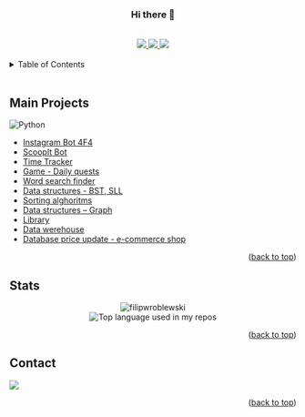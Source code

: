 <div id="top"></div>

<div id="header" align="center">
  <h3>Hi there 👋</h3>
</div>

<br>

<div id="badges" align="center">
  <a href="https://twitter.com/wrobl_ewski">
    <img src="https://img.shields.io/twitter/follow/wrobl_ewski.svg?style=social">
  </a>
  <a href="https://github.com/filipwroblewski">
    <img src="https://img.shields.io/github/followers/filipwroblewski.svg?style=social">
  </a>
  <a href="https://www.youtube.com/channel/UC8y0uJpmXE1rLrn6gYq8cyQ">
    <img src="https://img.shields.io/badge/YouTube-link-red?&logo=YouTube">
  </a>
</div>

<br>

<!-- TABLE OF CONTENTS -->
<details>
  <summary>Table of Contents</summary>
  <ol>
    <li><a href="#main-projects">Main Projects</a></li>
    <li><a href="#stats">Stats</a></li>
    <li><a href="#contact">Contact</a></li>
  </ol>
</details>

<br>

## Main Projects

![Python](https://img.shields.io/badge/Open-Repositories-3b3b3b?&logo=GitHub)

<div id="main-projects">
  <ul>
    <li><a href="https://github.com/filipwroblewski/Instagram-bot-4F4" target="_blank">Instagram Bot 4F4</a></li>
    <li><a href="https://github.com/filipwroblewski/ScoopIt-bot" target="_blank">ScoopIt Bot</a></li>
    <li><a href="https://github.com/filipwroblewski/TimeTracker" target="_blank">Time Tracker</a></li>
    <li><a href="https://github.com/filipwroblewski/projects/tree/main/margonem%20daily%20quests" target="_blank">Game - Daily quests</a></li>
    <li><a href="https://github.com/filipwroblewski/word-search" target="_blank">Word search finder</a></li>
    <li><a href="https://github.com/filipwroblewski/wsb/blob/main/algorithms/bst%20and%20sll.cs" target="_blank">Data structures - BST, SLL</a></li>
    <li><a href="https://github.com/filipwroblewski/wsb/blob/main/algorithms/sorting%20algorithms.cs" target="_blank">Sorting alghoritms</a></li>
    <li><a href="https://github.com/filipwroblewski/wsb/blob/main/algorithms/Graphs.cs" target="_blank">Data structures – Graph</a></li>
    <li><a href="https://github.com/filipwroblewski/wsb/tree/main/object-oriented%20programming/biblioteka%20-%20consol" target="_blank">Library</a></li>
    <li><a href="https://github.com/filipwroblewski/data-werehouse-project-1" target="_blank">Data werehouse</a></li>
    <li><a href="https://github.com/filipwroblewski/database-price-update---e-commerce-shop" target="_blank">Database price update - e-commerce shop</a></li>
  </ul>

  <p align="right">(<a href="#top">back to top</a>)</p>
</div>
<!-- **Expert**
One is a known expert in this area. They can provide guidance, troubleshoot, and answer questions related to this area of expertise, and the field where the skill is used.

**Advanced**
One can perform the actions associated with this skill with no assistance. They are recognized within a team as "a person to ask" when difficult questions arise regarding this skill.

**Intermediate**
One is able to successfully complete tasks in this competency. Assistance from an expert occasionally may be required; hovever, they can usually perform the skill independently.

**Novice**
One has the level of experience gained in a classroom, and/or experimental scenarios, or as an intern. They may seek assistance when performing this skill.

**Basic**
One has a common knowledge, or an understanding of the basic techniques, or concepts associated with this skill. -->

<!-- STATS -->

## Stats

<div align="center">
  <img src="https://github-readme-stats.vercel.app/api?username=filipwroblewski&show_icons=true&theme=gotham" alt="filipwroblewski">
</div>

<div align="center">
  <img width="" src="https://github-readme-stats.vercel.app/api/top-langs/?username=filipwroblewski&layout=compact&show_title=1&card_width=400&theme=gotham" alt="Top language used in my repos" />
</div>

<p align="right">(<a href="#top">back to top</a>)</p>

<!-- CONTACT -->

## Contact

<a href="https://twitter.com/wrobl_ewski" ><img src="https://img.shields.io/twitter/follow/wrobl_ewski.svg?style=social"></a>

<p align="right">(<a href="#top">back to top</a>)</p>
